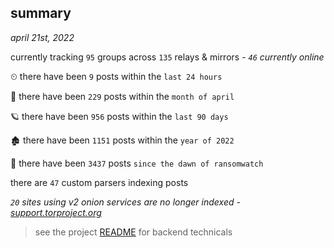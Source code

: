 
## summary
_april 21st, 2022_

currently tracking `95` groups across `135` relays & mirrors - _`46` currently online_

⏲ there have been `9` posts within the `last 24 hours`

🦈 there have been `229` posts within the `month of april`

🪐 there have been `956` posts within the `last 90 days`

🏚 there have been `1151` posts within the `year of 2022`

🦕 there have been `3437` posts `since the dawn of ransomwatch`

there are `47` custom parsers indexing posts

_`20` sites using v2 onion services are no longer indexed - [support.torproject.org](https://support.torproject.org/onionservices/v2-deprecation/)_

> see the project [README](https://github.com/thetanz/ransomwatch#ransomwatch--) for backend technicals
